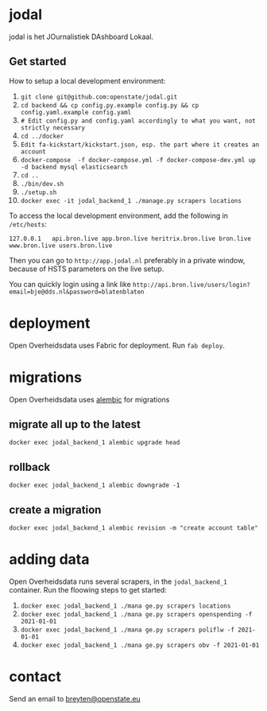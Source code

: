 # jodal

jodal is het JOurnalistiek DAshboard Lokaal.


## Get started

How to setup a local development environment:

1. `git clone git@github.com:openstate/jodal.git`
2. `cd backend && cp config.py.example config.py && cp config.yaml.example config.yaml`
3. `# Edit config.py and config.yaml accordingly to what you want, not strictly necessary`
4. `cd ../docker`
5. `Edit fa-kickstart/kickstart.json, esp. the part where it creates an account`
6. `docker-compose  -f docker-compose.yml -f docker-compose-dev.yml up -d backend mysql elasticsearch`
7. `cd ..`
9. `./bin/dev.sh`
8. `./setup.sh`
10. `docker exec -it jodal_backend_1 ./manage.py scrapers locations`

To access the local development environment, add the following in `/etc/hosts`:

```
127.0.0.1	api.bron.live app.bron.live heritrix.bron.live bron.live www.bron.live users.bron.live
```

Then you can go to `http://app.jodal.nl` preferably in a private window, because of HSTS parameters on the live setup.

You can quickly login using a link like `http://api.bron.live/users/login?email=bje@dds.nl&password=blatenblaten`

# deployment

Open Overheidsdata uses Fabric for deployment. Run `fab deploy`.

# migrations

Open Overheidsdata uses [alembic](https://alembic.sqlalchemy.org/en/latest/index.html) for migrations

## migrate all up to the latest

`docker exec jodal_backend_1 alembic upgrade head`

## rollback

`docker exec jodal_backend_1 alembic downgrade -1`

## create a migration

`docker exec jodal_backend_1 alembic revision -m "create account table"`

# adding data

Open Overheidsdata runs several scrapers, in the `jodal_backend_1` container. Run the floowing steps to get started:

1. `docker exec jodal_backend_1 ./mana ge.py scrapers locations`
2. `docker exec jodal_backend_1 ./mana ge.py scrapers openspending -f 2021-01-01`
3. `docker exec jodal_backend_1 ./mana ge.py scrapers poliflw -f 2021-01-01`
4. `docker exec jodal_backend_1 ./mana ge.py scrapers obv -f 2021-01-01`

# contact

Send an email to breyten@openstate.eu
